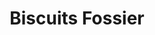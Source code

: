 ---
title: "Biscuits Fossier"
url: /reims/biscuits-fossier-rue-maurice-prevoteau/
shop: Süßwaren
---